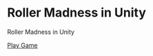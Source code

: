 # Roller Madness in Unity
 Roller Madness in Unity

[Play Game](https://mhamza2557.github.io/Roller-Madness-in-Unity)